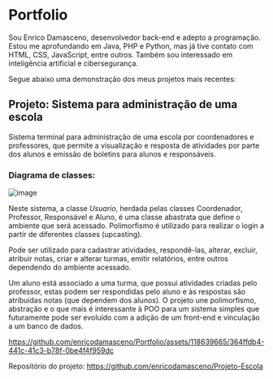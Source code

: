 # Portfolio
Sou Enrico Damasceno, desenvolvedor back-end e adepto a programação. Estou me aprofundando em Java, PHP e Python, mas já tive contato com HTML, CSS, JavaScript, entre outros. Também sou interessado em inteligência artificial e cibersegurança.

Segue abaixo uma demonstração dos meus projetos mais recentes:

## Projeto: Sistema para administração de uma escola

Sistema terminal para administração de uma escola por coordenadores e professores, que permite a visualização e resposta de atividades por parte dos alunos e emissão de boletins para alunos e responsáveis.

### Diagrama de classes:

![image](https://github.com/enricodamasceno/Portfolio/assets/118639665/e163d4d9-a17c-4f1b-92d1-d07c880088b9)

Neste sistema, a classe _Usuario_, herdada pelas classes Coordenador, Professor, Responsável e Aluno, é uma classe abastrata que define o ambiente que será acessado. Polimorfismo é utilizado para realizar o login a partir de diferentes classes (upcasting). 

Pode ser utilizado para cadastrar atividades, respondê-las, alterar, excluir, atribuir notas, criar e alterar turmas, emitir relatórios, entre outros dependendo do ambiente acessado.

Um aluno está associado a uma turma, que possui atividades criadas pelo professor, estas podem ser respondidas pelo aluno e às respostas são atribuídas notas (que dependem dos alunos). O projeto une polimorfismo, abstração e o que mais é interessante à POO para um sistema simples que futuramente pode ser evoluído com a adição de um front-end e vinculação a um banco de dados.

https://github.com/enricodamasceno/Portfolio/assets/118639665/364ffdb4-441c-41c3-b78f-0be4f4f959dc

Repositório do projeto: https://github.com/enricodamasceno/Projeto-Escola
